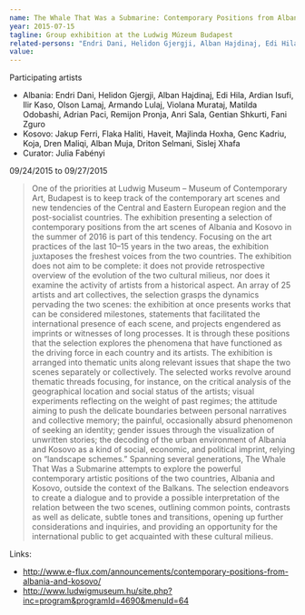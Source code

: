```yaml
---
name: The Whale That Was a Submarine: Contemporary Positions from Albania and Kosovo
year: 2015-07-15
tagline: Group exhibition at the Ludwig Múzeum Budapest
related-persons: "Endri Dani, Helidon Gjergji, Alban Hajdinaj, Edi Hila, Ardian Isufi, Ilir Kaso, Olson Lamaj, Armando Lulaj, Violana Murataj, Matilda Odobashi, Adrian Paci, Remijon Pronja, Anri Sala, Gentian Shkurti, Fani Zguro, Jakup Ferri, Flaka Haliti, Haveit, Majlinda Hoxha, Genc Kadriu, Koja, Dren Maliqi, Alban Muja, Driton Selmani, Sislej Xhafa, Julia Fabényi"
value:
---
```

Participating artists
* Albania: Endri Dani, Helidon Gjergji, Alban Hajdinaj, Edi Hila, Ardian Isufi, Ilir Kaso, Olson Lamaj, Armando Lulaj, Violana Murataj, Matilda Odobashi, Adrian Paci, Remijon Pronja, Anri Sala, Gentian Shkurti, Fani Zguro
* Kosovo: Jakup Ferri, Flaka Haliti, Haveit, Majlinda Hoxha, Genc Kadriu, Koja, Dren Maliqi, Alban Muja, Driton Selmani, Sislej Xhafa
* Curator: Julia Fabényi

09/24/2015 to 09/27/2015

>One of the priorities at Ludwig Museum – Museum of Contemporary Art, Budapest is to keep track of the contemporary art scenes and new tendencies of the Central and Eastern European region and the post-socialist countries. The exhibition presenting a selection of contemporary positions from the art scenes of Albania and Kosovo in the summer of 2016 is part of this tendency. Focusing on the art practices of the last 10–15 years in the two areas, the exhibition juxtaposes the freshest voices from the two countries.
The exhibition does not aim to be complete: it does not provide retrospective overview of the evolution of the two cultural milieus, nor does it examine the activity of artists from a historical aspect. An array of 25 artists and art collectives, the selection grasps the dynamics pervading the two scenes: the exhibition at once presents works that can be considered milestones, statements that facilitated the international presence of each scene, and projects engendered as imprints or witnesses of long processes. It is through these positions that the selection explores the phenomena that have functioned as the driving force in each country and its artists.
The exhibition is arranged into thematic units along relevant issues that shape the two scenes separately or collectively. The selected works revolve around thematic threads focusing, for instance, on the critical analysis of the geographical location and social status of the artists; visual experiments reflecting on the weight of past regimes; the attitude aiming to push the delicate boundaries between personal narratives and collective memory; the painful, occasionally absurd phenomenon of seeking an identity; gender issues through the visualization of unwritten stories; the decoding of the urban environment of Albania and Kosovo as a kind of social, economic, and political imprint, relying on “landscape schemes.”
Spanning several generations, The Whale That Was a Submarine attempts to explore the powerful contemporary artistic positions of the two countries, Albania and Kosovo, outside the context of the Balkans. The selection endeavors to create a dialogue and to provide a possible interpretation of the relation between the two scenes, outlining common points, contrasts as well as delicate, subtle tones and transitions, opening up further considerations and inquiries, and providing an opportunity for the international public to get acquainted with these cultural milieus.

Links:
* <http://www.e-flux.com/announcements/contemporary-positions-from-albania-and-kosovo/>
* <http://www.ludwigmuseum.hu/site.php?inc=program&programId=4690&menuId=64>
